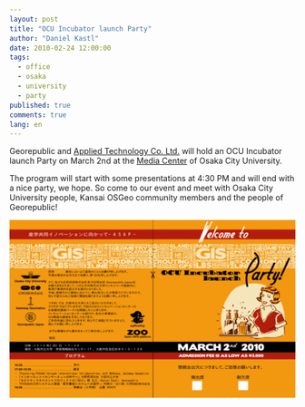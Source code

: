 ```yaml
---
layout: post
title: "OCU Incubator launch Party"
author: "Daniel Kastl"
date: 2010-02-24 12:00:00
tags: 
  - office 
  - osaka 
  - university 
  - party
published: true
comments: true
lang: en
---
```


Georepublic and [Applied Technology Co. Ltd.][1] will hold an OCU Incubator launch Party on March 2nd at the [Media Center][2] of Osaka City University. 

The program will start with some presentations at 4:30 PM and will end with a nice party, we hope. So come to our event and meet with Osaka City University people, Kansai OSGeo community members and the people of Georepublic!

<!-- more -->

![OCU Incubator launch Party][3]


[1]: http://www.apptec.co.jp/
[2]: http://www.media.osaka-cu.ac.jp/
[3]: /media/2010/launch_party_2010.png

